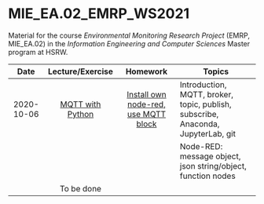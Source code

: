 # MIE_EA.02_EMRP_WS2021

Material for the course _Environmental Monitoring Research Project_ (EMRP, MIE_EA.02) in the _Information Engineering and Computer Sciences_ Master program at HSRW.

|    Date    | Lecture/Exercise |                                                                          Homework                                                                         | Topics                                                                         |
|:----------:|:----------------:|:---------------------------------------------------------------------------------------------------------------------------------------------------------:|--------------------------------------------------------------------------------|
| 2020-10-06 | [MQTT with Python](https://github.com/rolfbecker/MIE_EA.02_EMRP_WS2021/tree/main/0101_MQTT/0104_Python_Publish_Subscribe)                 | [Install own node-red, use MQTT block](https://github.com/rolfbecker/MIE_EA.02_EMRP_WS2021/blob/main/0101_MQTT/0104_Python_Publish_Subscribe/Homework.md) | Introduction, MQTT, broker, topic, publish, subscribe, Anaconda, JupyterLab, git  |
|  |                  |                                                                                                                                                           | Node-RED: message object, json string/object, function nodes                                         |
|  |  To be done                |                                                                                                                                                           |                                                                                |
